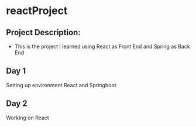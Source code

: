 # reactProject

## Project Description:
- This is the project I learned using React as Front End and Spring as Back End

## Day 1
Setting up environment React and Springboot

## Day 2 
Working on React 